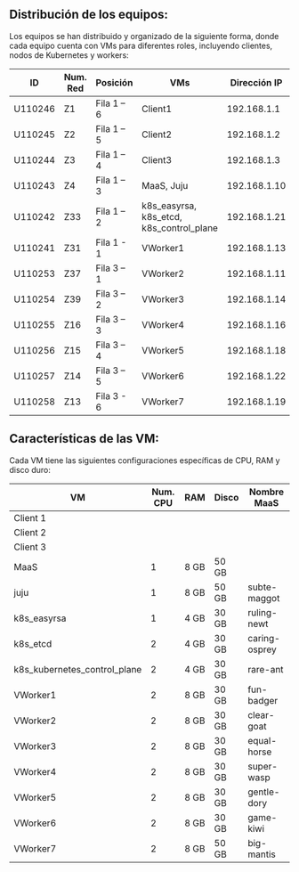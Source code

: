 ## Distribución de los equipos:
Los equipos se han distribuido y organizado de la siguiente forma, donde cada equipo cuenta con VMs para diferentes roles, incluyendo clientes, nodos de Kubernetes y workers:

| ID       | Num. Red | Posición     | VMs                                      |  Dirección IP  |
|----------|----------|--------------|------------------------------------------|----------------|
|  U110246 | Z1       | Fila 1 – 6   | Client1                                  |  192.168.1.1  |
|  U110245 | Z2       | Fila 1 – 5   | Client2                                  |  192.168.1.2  |
|  U110244 | Z3       | Fila 1 – 4   | Client3                                  |  192.168.1.3  |
|  U110243 | Z4       | Fila 1 – 3   | MaaS, Juju                               |  192.168.1.10  |
|  U110242 | Z33      | Fila 1 – 2   | k8s_easyrsa, k8s_etcd, k8s_control_plane |  192.168.1.21  |
|  U110241 | Z31      | Fila 1 - 1   | VWorker1                                 |  192.168.1.13  |
|  U110253 | Z37      | Fila 3 – 1   | VWorker2                                 |  192.168.1.11  |
|  U110254 | Z39      | Fila 3 – 2   | VWorker3                                 |  192.168.1.14  |
|  U110255 | Z16      | Fila 3 – 3   | VWorker4                                 |  192.168.1.16  |
|  U110256 | Z15      | Fila 3 – 4   | VWorker5                                 |  192.168.1.18  |
|  U110257 | Z14      | Fila 3 – 5   | VWorker6                                 |  192.168.1.22  |
|  U110258 | Z13      | Fila 3 - 6   | VWorker7                                 |  192.168.1.19  |

## Características de las VM:
Cada VM tiene las siguientes configuraciones específicas de CPU, RAM y disco duro:

| VM                    | Num. CPU | RAM  | Disco |Nombre MaaS|
|-----------------------|----------|------|-------|-----------|
| Client 1              |          |      |       ||
| Client 2              |          |      |       ||
| Client 3              |          |      |       ||
| MaaS                  | 1        | 8 GB | 50 GB ||
| juju                  | 1        | 8 GB | 50 GB |subte-maggot|
| k8s_easyrsa           | 1        | 4 GB | 30 GB |ruling-newt|
| k8s_etcd              | 2        | 4 GB | 30 GB |caring-osprey|
| k8s_kubernetes_control_plane| 2        | 4 GB | 30 GB |rare-ant|
| VWorker1              | 2        | 8 GB | 30 GB |fun-badger|
| VWorker2              | 2        | 8 GB | 30 GB |clear-goat|
| VWorker3              | 2        | 8 GB | 30 GB |equal-horse|
| VWorker4              | 2        | 8 GB | 30 GB |super-wasp|
| VWorker5              | 2        | 8 GB | 30 GB |gentle-dory|
| VWorker6              | 2        | 8 GB | 30 GB |game-kiwi|
| VWorker7              | 2        | 8 GB | 50 GB |big-mantis|

